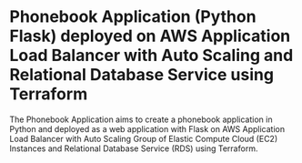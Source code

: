 # Phonebook Application (Python Flask) deployed on AWS Application Load Balancer with Auto Scaling and Relational Database Service using Terraform

The Phonebook Application aims to create a phonebook application in Python and deployed as a web application with Flask on AWS Application Load Balancer with Auto Scaling Group of Elastic Compute Cloud (EC2) Instances and Relational Database Service (RDS) using Terraform.
